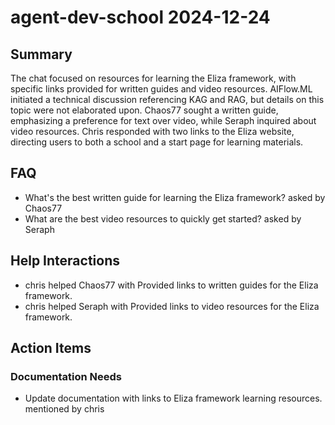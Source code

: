 # agent-dev-school 2024-12-24

## Summary
The chat focused on resources for learning the Eliza framework, with specific links provided for written guides and video resources. AIFlow.ML initiated a technical discussion referencing KAG and RAG, but details on this topic were not elaborated upon. Chaos77 sought a written guide, emphasizing a preference for text over video, while Seraph inquired about video resources. Chris responded with two links to the Eliza website, directing users to both a school and a start page for learning materials.

## FAQ
- What's the best written guide for learning the Eliza framework? asked by Chaos77
- What are the best video resources to quickly get started? asked by Seraph

## Help Interactions
- chris helped Chaos77 with Provided links to written guides for the Eliza framework.
- chris helped Seraph with Provided links to video resources for the Eliza framework.

## Action Items

### Documentation Needs
- Update documentation with links to Eliza framework learning resources. mentioned by chris